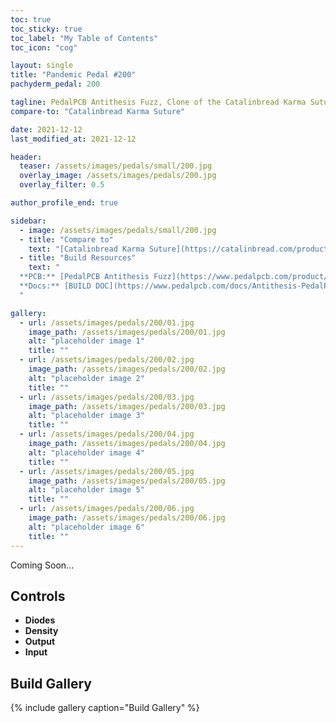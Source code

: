 ```yaml
---
toc: true
toc_sticky: true
toc_label: "My Table of Contents"
toc_icon: "cog"

layout: single
title: "Pandemic Pedal #200"
pachyderm_pedal: 200

tagline: PedalPCB Antithesis Fuzz, Clone of the Catalinbread Karma Suture<br>"" - 
compare-to: "Catalinbread Karma Suture"

date: 2021-12-12
last_modified_at: 2021-12-12

header:
  teaser: /assets/images/pedals/small/200.jpg
  overlay_image: /assets/images/pedals/200.jpg
  overlay_filter: 0.5

author_profile_end: true

sidebar:
  - image: /assets/images/pedals/small/200.jpg
  - title: "Compare to"
    text: "[Catalinbread Karma Suture](https://catalinbread.com/products/karma-suture-ge)"
  - title: "Build Resources"
    text: "
  **PCB:** [PedalPCB Antithesis Fuzz](https://www.pedalpcb.com/product/pcb392/)<br>
  **Docs:** [BUILD DOC](https://www.pedalpcb.com/docs/Antithesis-PedalPCB.pdf)
  "

gallery:
  - url: /assets/images/pedals/200/01.jpg
    image_path: /assets/images/pedals/200/01.jpg
    alt: "placeholder image 1"
    title: ""
  - url: /assets/images/pedals/200/02.jpg
    image_path: /assets/images/pedals/200/02.jpg
    alt: "placeholder image 2"
    title: ""
  - url: /assets/images/pedals/200/03.jpg
    image_path: /assets/images/pedals/200/03.jpg
    alt: "placeholder image 3"
    title: ""
  - url: /assets/images/pedals/200/04.jpg
    image_path: /assets/images/pedals/200/04.jpg
    alt: "placeholder image 4"
    title: ""
  - url: /assets/images/pedals/200/05.jpg
    image_path: /assets/images/pedals/200/05.jpg
    alt: "placeholder image 5"
    title: ""
  - url: /assets/images/pedals/200/06.jpg
    image_path: /assets/images/pedals/200/06.jpg
    alt: "placeholder image 6"
    title: ""
---
```




Coming Soon...

## Controls

* **Diodes**
* **Density**
* **Output**
* **Input**

## Build Gallery

{% include gallery caption="Build Gallery" %}
